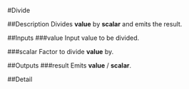 #Divide

##Description
Divides **value** by **scalar** and emits the result.

##Inputs
###value
Input value to be divided.

###scalar
Factor to divide **value** by.

##Outputs
###result
Emits **value** / **scalar**.

##Detail


